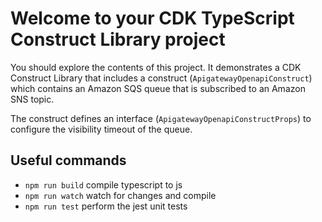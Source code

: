 # Welcome to your CDK TypeScript Construct Library project

You should explore the contents of this project. It demonstrates a CDK Construct Library that includes a construct (`ApigatewayOpenapiConstruct`)
which contains an Amazon SQS queue that is subscribed to an Amazon SNS topic.

The construct defines an interface (`ApigatewayOpenapiConstructProps`) to configure the visibility timeout of the queue.

## Useful commands

* `npm run build`   compile typescript to js
* `npm run watch`   watch for changes and compile
* `npm run test`    perform the jest unit tests
